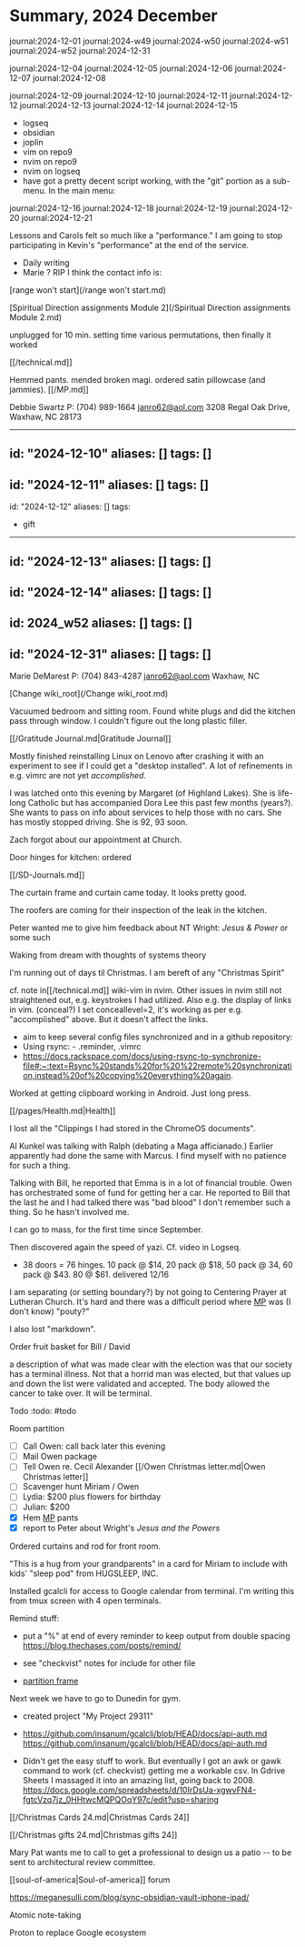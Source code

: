 # Summary, 2024 December

journal:2024-12-01
journal:2024-w49
journal:2024-w50
journal:2024-w51
journal:2024-w52
journal:2024-12-31

journal:2024-12-04
journal:2024-12-05
journal:2024-12-06
journal:2024-12-07
journal:2024-12-08

journal:2024-12-09
journal:2024-12-10
journal:2024-12-11
journal:2024-12-12
journal:2024-12-13
journal:2024-12-14
journal:2024-12-15

- logseq
- obsidian
- joplin
- vim on repo9
- nvim on repo9
- nvim on logseq
- have got a pretty decent script working, with the "git" portion as a sub-menu. In the main menu:

journal:2024-12-16
journal:2024-12-18
journal:2024-12-19
journal:2024-12-20
journal:2024-12-21

Lessons and Carols felt so much like a "performance." I am going to stop participating in Kevin's "performance" at the end of the service.

- Daily writing
- Marie ? RIP I think the contact info is:

[range won't start](/range won't start.md)

[Spiritual Direction assignments Module 2](/Spiritual Direction assignments Module 2.md)

unplugged for 10 min.
setting time 
various permutations, then finally it worked

[[/technical.md]]

Hemmed pants. mended broken magi. ordered satin pillowcase (and jammies). [[/MP.md]]

Debbie Swartz 
P: (704) 989-1664 
janro62@aol.com 
3208 Regal Oak Drive,
Waxhaw, NC 28173

---
id: "2024-12-10"
aliases: []
tags: []
---
id: "2024-12-11"
aliases: []
tags: []
---
id: "2024-12-12"
aliases: []
tags:
  - gift
---
id: "2024-12-13"
aliases: []
tags: []
---
id: "2024-12-14"
aliases: []
tags: []
---
id: 2024_w52
aliases: []
tags: []
---
id: "2024-12-31"
aliases: []
tags: []
---

Marie DeMarest 
P: (704) 843-4287 
janro62@aol.com 
Waxhaw, NC

[Change wiki_root](/Change wiki_root.md) 

Vacuumed bedroom and sitting room. Found white plugs and did the kitchen pass through window. I couldn't figure out the long plastic filler.

[[/Gratitude Journal.md|Gratitude Journal]]

Mostly finished reinstalling Linux on Lenovo after crashing it with an experiment to see if I could get a "desktop installed". A lot of refinements in e.g. vimrc are not yet *accomplished*. 

I was latched onto this evening by Margaret (of Highland Lakes). She is life-long Catholic but has accompanied Dora Lee this past few months (years?). She wants to pass on info about services to help those with no cars. She has mostly stopped driving. She is 92, 93 soon.

Zach forgot about our appointment at Church.

Door hinges for kitchen: ordered

[[/SD-Journals.md]] 

The curtain frame and curtain came today. It looks pretty good.

The roofers are coming for their inspection of the leak in the kitchen.

Peter wanted me to give him feedback about NT Wright: *Jesus & Power* or some such

Waking from dream with thoughts of systems theory

I'm running out of days til Christmas. I am bereft of any "Christmas Spirit"

cf. note in[[/technical.md]] wiki-vim in nvim. Other issues in nvim still not straightened out, e.g. keystrokes I had utilized. Also e.g. the display of links in vim. (conceal?) I set conceallevel=2, it's working as per e.g. "accomplished" above. But it doesn't affect the links. 

- aim to keep several config files synchronized and in a github repository: 
- Using rsync: - .reminder, .vimrc 
- https://docs.rackspace.com/docs/using-rsync-to-synchronize-file#:~:text=Rsync%20stands%20for%20%22remote%20synchronization,instead%20of%20copying%20everything%20again.

Worked at getting clipboard working in Android. Just long press.

[[/pages/Health.md|Health]]

I lost all the "Clippings I had stored in the ChromeOS documents". 

Al Kunkel was talking with Ralph (debating a Maga afficianado.) Earlier apparently had done the same with Marcus. I find myself with no patience for such a thing.

Talking with Bill, he reported that Emma is in a lot of financial trouble. Owen has orchestrated some of fund for getting her a car. He reported to Bill that the last he and I had talked there was "bad blood" I don't remember such a thing. So he hasn't involved me.

I can go to mass, for the first time since September.

Then discovered again the speed of yazi. Cf. video in Logseq.

- 38 doors = 76 hinges. 10 pack @ $14, 20 pack @ $18, 50 pack @ 34, 60 pack @ $43. 80 @ $61. delivered 12/16

I am separating (or setting boundary?) by not going to Centering Prayer at Lutheran Church. It's hard and there was a difficult period where [MP](/MP.md) was (I don't know) "pouty?"

I also lost "markdown".

Order fruit basket for Bill / David

a description of what was made clear with the election was that our society has a terminal illness. Not that a horrid man was elected, but that values up and down the list were validated and accepted. The body allowed the cancer to take over. It will be terminal.

Todo :todo: #todo 

Room partition

- [ ] Call Owen: call back later this evening
- [ ] Mail Owen package
- [ ] Tell Owen re. Cecil Alexander [[/Owen Christmas letter.md|Owen Christmas letter]]
- [ ] Scavenger hunt Miriam / Owen
- [ ] Lydia: $200 plus flowers for birthday
- [ ] Julian: $200
- [x] Hem [MP](/MP.md) pants
- [x] report to Peter about Wright's *Jesus and the Powers*

Ordered curtains and rod for front room.

"This is a hug from your grandparents" in a card for Miriam to include with kids' "sleep pod" from HUGSLEEP, INC.

Installed gcalcli for access to Google calendar from terminal. I'm writing this from tmux screen with 4 open terminals.

Remind stuff:
- put a "%" at end of every reminder to keep output from double spacing <https://blog.thechases.com/posts/remind/>
- see "checkvist" notes for include for other file

- [partition frame](https://www.amazon.com/SUNALLY-Separation-28-114inch-Adjustable-Freestanding/dp/B0DFH8C526?crid=2EB8FWKB1RNVQ&dib=eyJ2IjoiMSJ9.Anh51fteUjQ1dFobaZNcqg-w_sz5PIeH3SYtE_h3KCJ0MRX5gPF2DaVMrSgKJB37l60QVcO9phOGg-5pREIJpA80d6p83TQouUfmKmiiHgTn6h-8FO_qQyyl9rVI3DcwcMzAVWwVJcp5lBtsXMQ3soAtX5b8Lqc9kmxdnkN98bREOl671m3hAgOGNY54SPnPKou9xqOW5B24sjh8a98mGncBsajA7jfYGcBZVhdEWnizu-7gaPztHcpkF77-cZ5rZAJC2kZQq3UQdlhpM6NyJdxZpgXlat9RBBjI9acKJIo.3cXjEOmFaZLJTKUKaXo5LYAZyCLxExXWI479IJrghRk&dib_tag=se&keywords=room%2Bpartitions%2Band%2Bdividers&qid=1733834222&sprefix=room%2Bparti%2Caps%2C131&sr=8-10&th=1)

Next week we have to go to Dunedin for gym.

- created project "My Project 29311"

- <https://github.com/insanum/gcalcli/blob/HEAD/docs/api-auth.md>
  <https://github.com/insanum/gcalcli/blob/HEAD/docs/api-auth.md>
- Didn't get the easy stuff to work. But eventually I got an awk or gawk command to work (cf. checkvist) getting me a workable csv. In Gdrive Sheets I massaged it into an amazing list, going back to 2008. <https://docs.google.com/spreadsheets/d/10IrDsUa-xgwvFN4-fgtcVzq7jz_0HHtwcMQPQOqY97c/edit?usp=sharing>

[[/Christmas Cards 24.md|Christmas Cards 24]]

[[/Christmas gifts 24.md|Christmas gifts 24]]

Mary Pat wants me to call to get a professional to design us a patio -- to be sent to architectural review committee.

[[soul-of-america|Soul-of-america]] forum

https://meganesulli.com/blog/sync-obsidian-vault-iphone-ipad/

Atomic note-taking

Proton to replace Google ecosystem


